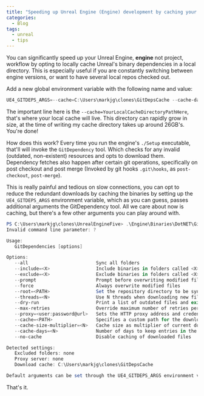 ```yaml
---
title: "Speeding up Unreal Engine (Engine) development by caching your binary dependencies"
categories:
  - Blog
tags:
  - unreal
  - tips
---
```


You can significantly speed up your Unreal Engine, **engine** not project, workflow by opting to locally cache Unreal's binary dependencies in a local directory. This is especially useful if you are constantly switching between engine versions, or want to have several local repos checked out. 

Add a new global environment variable with the following name and value:

```powershell
UE4_GITDEPS_ARGS=--cache=C:\Users\markjg\clones\GitDepsCache --cache-days=180 --cache-size-multiplier=5
```

The important line here is the `--cache=YourLocalCacheDirectoryPathHere`, that's where your local cache will live. This directory can rapidly grow in size, at the time of writing my cache directory takes up around 26GB's. You're done!

How does this work? Every time you run the engine's `./Setup` executable, that'll will invoke the `GitDependency` tool. Which checks for any invalid (outdated, non-existent) resources and opts to download them. Dependency fetches also happen after certain git operations, specifically on post checkout and post merge (Invoked by git hooks `.git\hooks`, as `post-checkout`, `post-merge`).

This is really painful and tedious on slow connections, you can opt to reduce the redundant downloads by caching the binaries by setting up the `UE4_GITDEPS_ARGS` environment variable, which as you can guess, passes additional arguments the GitDependency tool. All we care about now is caching, but there's a few other arguments you can play around with.  

```powershell
PS C:\Users\markjg\clones\UnrealEngineFive> .\Engine\Binaries\DotNET\GitDependencies.exe ?
Invalid command line parameter: ?

Usage:
   GitDependencies [options]

Options:
   --all                         Sync all folders
   --include=<X>                 Include binaries in folders called <X>
   --exclude=<X>                 Exclude binaries in folders called <X>
   --prompt                      Prompt before overwriting modified files
   --force                       Always overwrite modified files
   --root=<PATH>                 Set the repository directory to be sync
   --threads=<N>                 Use N threads when downloading new files
   --dry-run                     Print a list of outdated files and exit
   --max-retries                 Override maximum number of retries per file
   --proxy=<user:password@url>   Sets the HTTP proxy address and credentials
   --cache=<PATH>                Specifies a custom path for the download cache
   --cache-size-multiplier=<N>   Cache size as multiplier of current download
   --cache-days=<N>              Number of days to keep entries in the cache
   --no-cache                    Disable caching of downloaded files

Detected settings:
   Excluded folders: none
   Proxy server: none
   Download cache: C:\Users\markjg\clones\GitDepsCache

Default arguments can be set through the UE4_GITDEPS_ARGS environment variable.
```

That's it.

